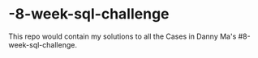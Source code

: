 # -8-week-sql-challenge
This repo would contain my solutions to all the Cases in Danny Ma's #8-week-sql-challenge.
